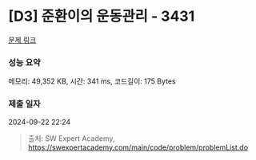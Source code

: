 # [D3] 준환이의 운동관리 - 3431 

[문제 링크](https://swexpertacademy.com/main/code/problem/problemDetail.do?contestProbId=AWE_ZXcqAAMDFAV2) 

### 성능 요약

메모리: 49,352 KB, 시간: 341 ms, 코드길이: 175 Bytes

### 제출 일자

2024-09-22 22:24



> 출처: SW Expert Academy, https://swexpertacademy.com/main/code/problem/problemList.do